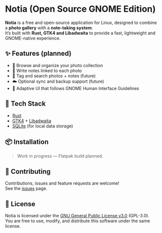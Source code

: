 # Notia (Open Source GNOME Edition)

**Notia** is a free and open-source application for Linux, designed to combine a **photo gallery** with a **note-taking system**.  
It’s built with **Rust, GTK4 and Libadwaita** to provide a fast, lightweight and GNOME-native experience.

## ✨ Features (planned)
- 📸 Browse and organize your photo collection
- 📝 Write notes linked to each photo
- 🔖 Tag and search photos + notes (future)
- ☁️ Optional sync and backup support (future)
- 🎨 Adaptive UI that follows GNOME Human Interface Guidelines

## 🚀 Tech Stack
- [Rust](https://www.rust-lang.org/)
- [GTK4](https://www.gtk.org/) + [Libadwaita](https://gnome.pages.gitlab.gnome.org/libadwaita/)
- [SQLite](https://sqlite.org/) (for local data storage)

## 📦 Installation
> Work in progress — Flatpak build planned.

## 🤝 Contributing
Contributions, issues and feature requests are welcome!  
See the [issues](../../issues) page.

## 📜 License
Notia is licensed under the [GNU General Public License v3.0](https://www.gnu.org/licenses/gpl-3.0.en.html) (GPL-3.0).  
You are free to use, modify, and distribute this software under the same license.
